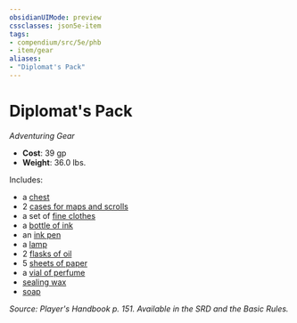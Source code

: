 ```yaml
---
obsidianUIMode: preview
cssclasses: json5e-item
tags:
- compendium/src/5e/phb
- item/gear
aliases: 
- "Diplomat's Pack"
---
```

# Diplomat's Pack
*Adventuring Gear*  

- **Cost**: 39 gp
- **Weight**: 36.0 lbs.

Includes:

- a [chest](compendium/items/chest.md)  
- 2 [cases for maps and scrolls](compendium/items/map-or-scroll-case.md)  
- a set of [fine clothes](compendium/items/fine-clothes.md)  
- a [bottle of ink](compendium/items/ink-1-ounce-bottle.md)  
- an [ink pen](compendium/items/ink-pen.md)  
- a [lamp](compendium/items/lamp.md)  
- 2 [flasks of oil](compendium/items/oil-flask.md)  
- 5 [sheets of paper](compendium/items/paper-one-sheet.md)  
- a [vial of perfume](compendium/items/perfume-vial.md)  
- [sealing wax](compendium/items/sealing-wax.md)  
- [soap](compendium/items/soap.md)  

*Source: Player's Handbook p. 151. Available in the SRD and the Basic Rules.*